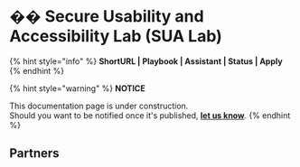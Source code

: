 # �� Secure Usability and Accessibility Lab (SUA Lab)

{% hint style="info" %}
**ShortURL | Playbook | Assistant | Status | Apply**
{% endhint %}



{% hint style="warning" %}
**NOTICE**

This documentation page is under construction.\
Should you want to be notified once it's published, [**let us know**](https://tiof.click/TIOFTarianUpdatesService).
{% endhint %}



## Partners










